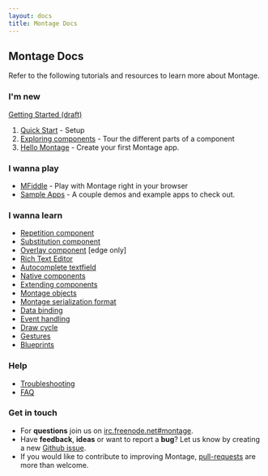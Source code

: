 ```yaml
---
layout: docs
title: Montage Docs
---
```


## Montage Docs
Refer to the following tutorials and resources to learn more about Montage.

### I'm new

[Getting Started (draft)](/docs/Getting-Started-draft.html)

1. [Quick Start](https://github.com/montagejs/montage/wiki/Quick-Start) - Setup
2. [Exploring components](https://github.com/montagejs/montage/wiki/Exploring-components) - Tour the different parts of a component
3. [Hello Montage](https://github.com/montagejs/montage/wiki/Hello-Montage) - Create your first Montage app.

### I wanna play
* [MFiddle](http://montagejs.github.com/mfiddle/) - Play with Montage right in your browser
* [Sample Apps](http://montagejs.org/apps/) - A couple demos and example apps to check out.

### I wanna learn
* [Repetition component](https://github.com/montagejs/montage/wiki/Repetition-component)
* [Substitution component](https://github.com/montagejs/montage/wiki/Substitution-component)
* [Overlay component](https://github.com/montagejs/montage/wiki/Overlay-component) [edge only]
* [Rich Text Editor](https://github.com/montagejs/montage/wiki/Rich-Text-Editor)
* [Autocomplete textfield](https://github.com/montagejs/montage/wiki/Autocomplete-textfield)
* [Native components](https://github.com/montagejs/montage/wiki/Native-components)
* [Extending components](https://github.com/montagejs/montage/wiki/Extending-components)
* [Montage objects](https://github.com/montagejs/montage/wiki/Montage-objects)
* [Montage serialization format](https://github.com/montagejs/montage/wiki/Montage-serialization-format)
* [Data binding](https://github.com/montagejs/montage/wiki/Data-binding)
* [Event handling](https://github.com/montagejs/montage/wiki/Event-handling)
* [Draw cycle](https://github.com/montagejs/montage/wiki/Component-draw-cycle)
* [Gestures](https://github.com/montagejs/montage/wiki/Gestures)
* [Blueprints](https://github.com/montagejs/montage/wiki/Blueprints)

### Help
* [Troubleshooting](https://github.com/montagejs/montage/wiki/Troubleshooting)
* [FAQ](https://github.com/montagejs/montage/wiki/FAQ)

### Get in touch
* For __questions__ join us on [irc.freenode.net#montage](http://webchat.freenode.net/?channels=montage).
* Have __feedback__, __ideas__ or want to report a __bug__? Let us know by creating a new [Github issue](https://github.com/montagejs/montage/issues).
* If you would like to contribute to improving Montage, [pull-requests](https://github.com/montagejs/montage/pulls) are more than welcome.